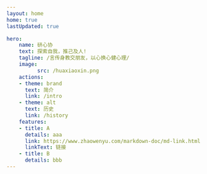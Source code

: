 ```yaml
---
layout: home 
home: true
lastUpdated: true

hero:
    name: 研心协
    text: 探索自我，推己及人!
    tagline: /言传身教交朋友，以心换心健心理/ 
    image:
          src: /huaxiaoxin.png
    actions:
    - theme: brand
      text: 简介
      link: /intro
    - theme: alt
      text: 历史
      link: /history
    features:
    - title: A 
      details: aaa
      link: https://www.zhaowenyu.com/markdown-doc/md-link.html
      linkText: 链接
    - title: B
      details: bbb
---
```


